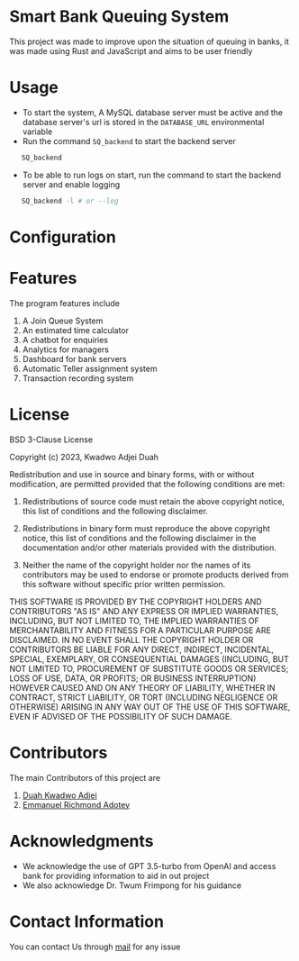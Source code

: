 # Smart Bank Queuing System

This project was made to improve upon the situation of queuing in banks, it was made using Rust and JavaScript and aims to be user friendly


# Usage

- To start the system, A MySQL database server must be active and the database server's url is stored in the `DATABASE_URL` environmental variable
- Run the command `SQ_backend` to start the backend server

```bash
   SQ_backend
```

- To be able to run logs on start, run the command to start the backend server and enable logging

```bash
   SQ_backend -l # or --log
```


# Configuration

# Features

The program features include

1. A Join Queue System
2. An estimated time calculator
3. A chatbot for enquiries
4. Analytics for managers
5. Dashboard for bank servers
6. Automatic Teller assignment system
7. Transaction recording system

# License

BSD 3-Clause License

Copyright (c) 2023, Kwadwo Adjei Duah

Redistribution and use in source and binary forms, with or without
modification, are permitted provided that the following conditions are met:

1. Redistributions of source code must retain the above copyright notice, this
   list of conditions and the following disclaimer.

2. Redistributions in binary form must reproduce the above copyright notice,
   this list of conditions and the following disclaimer in the documentation
   and/or other materials provided with the distribution.

3. Neither the name of the copyright holder nor the names of its
   contributors may be used to endorse or promote products derived from
   this software without specific prior written permission.

THIS SOFTWARE IS PROVIDED BY THE COPYRIGHT HOLDERS AND CONTRIBUTORS "AS IS"
AND ANY EXPRESS OR IMPLIED WARRANTIES, INCLUDING, BUT NOT LIMITED TO, THE
IMPLIED WARRANTIES OF MERCHANTABILITY AND FITNESS FOR A PARTICULAR PURPOSE ARE
DISCLAIMED. IN NO EVENT SHALL THE COPYRIGHT HOLDER OR CONTRIBUTORS BE LIABLE
FOR ANY DIRECT, INDIRECT, INCIDENTAL, SPECIAL, EXEMPLARY, OR CONSEQUENTIAL
DAMAGES (INCLUDING, BUT NOT LIMITED TO, PROCUREMENT OF SUBSTITUTE GOODS OR
SERVICES; LOSS OF USE, DATA, OR PROFITS; OR BUSINESS INTERRUPTION) HOWEVER
CAUSED AND ON ANY THEORY OF LIABILITY, WHETHER IN CONTRACT, STRICT LIABILITY,
OR TORT (INCLUDING NEGLIGENCE OR OTHERWISE) ARISING IN ANY WAY OUT OF THE USE
OF THIS SOFTWARE, EVEN IF ADVISED OF THE POSSIBILITY OF SUCH DAMAGE.

# Contributors

The main Contributors of this project are

1. [Duah Kwadwo Adjei](https://github.com/Android-Jester)
2. [Emmanuel Richmond Adotey](https://github.com/emmanuel2020122)

# Acknowledgments

- We acknowledge the use of GPT 3.5-turbo from OpenAI and access bank for providing information to aid in out project
- We also acknowledge Dr. Twum Frimpong for his guidance

# Contact Information

You can contact Us through [mail](mailto:kaduah14@gmail.com) for any issue

<!-- 
Features
Contributing
Acknowledgments 
Troubleshooting 
-->